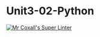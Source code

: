 # Unit3-02-Python
[![Mr Coxall's Super Linter](https://github.com/ICS3U-C-Programming-JulienL/Unit3-02-Python/workflows/Mr%20Coxall's%20Super%20Linter/badge.svg)](https://github.com/ICS3U-C-Programming-JulienL/Unit3-02-Python/actions/)
